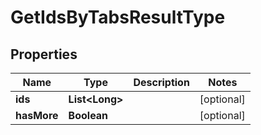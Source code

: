 

# GetIdsByTabsResultType


## Properties

Name | Type | Description | Notes
------------ | ------------- | ------------- | -------------
**ids** | **List&lt;Long&gt;** |  |  [optional]
**hasMore** | **Boolean** |  |  [optional]



